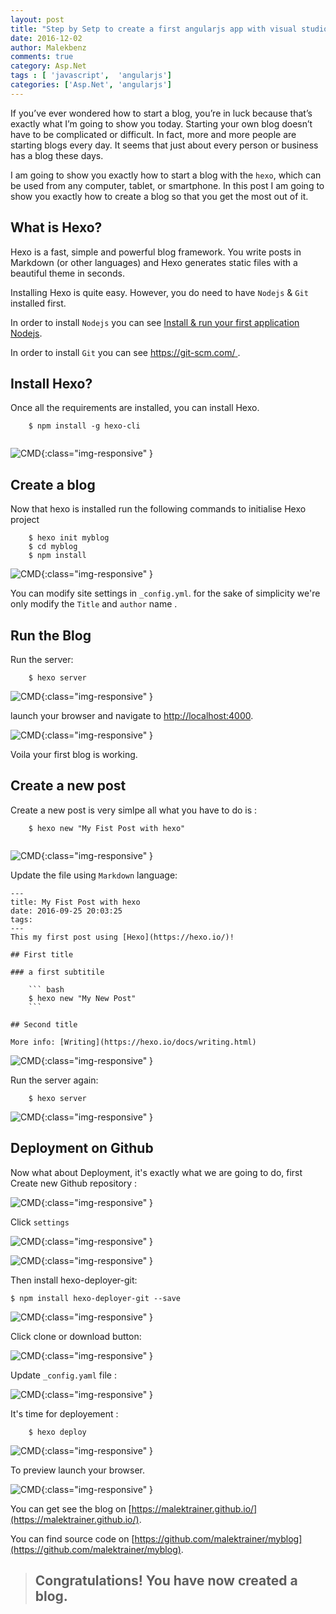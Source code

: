 ```yaml
---
layout: post
title: "Step by Setp to create a first angularjs app with visual studio"
date: 2016-12-02
author: Malekbenz
comments: true
category: Asp.Net
tags : [ 'javascript',  'angularjs']
categories: ['Asp.Net', 'angularjs']
---
```


If you’ve ever wondered how to start a blog, you’re in luck because that’s exactly what I’m going to show you today. Starting your own blog doesn’t have to be complicated or difficult. In fact, more and more people are starting blogs every day. It seems that just about every person or business has 
a blog these days.

I am going to show you exactly how to start a blog with the `hexo`, which can be used from any computer, tablet, or smartphone. In this post  I am going to show you exactly how to create a blog so that you get the most out of it.


## What is Hexo? 

Hexo is a fast, simple and powerful blog framework. You write posts in Markdown (or other languages) and Hexo generates static files with a beautiful theme in seconds.

Installing Hexo is quite easy. However, you do need to have `Nodejs` & `Git` installed first.

In order to install `Nodejs` you can see [Install & run your first application Nodejs](/blog/2015/12/22/install-run-your-first-application-nodejs).

In order to install `Git` you can see [https://git-scm.com/ ](https://git-scm.com/).

## Install Hexo? 

Once all the requirements are installed, you can install Hexo.

```
    $ npm install -g hexo-cli
     
```


![CMD](/images/hexo/hexo-version.png){:class="img-responsive" }

## Create a blog

Now that hexo is installed run the following commands to initialise Hexo project  

```
    $ hexo init myblog
    $ cd myblog
    $ npm install
```

![CMD](/images/hexo/hexo-project.png){:class="img-responsive" }

You can modify site settings in `_config.yml`. for the sake of simplicity we're only modify the `Title` and `author` name .

## Run the Blog 

Run the server:  

```
    $ hexo server     
```

![CMD](/images/hexo/hexo-server.png){:class="img-responsive" }

launch your browser and navigate to  [http://localhost:4000](http://localhost:4000/).

![CMD](/images/hexo/hexo-preview.png){:class="img-responsive" }

Voila your first blog is working.

## Create a new post

Create a new post is very simlpe all what you have to do is :

```
    $ hexo new "My Fist Post with hexo"
 
```

![CMD](/images/hexo/hexo-create-post.png){:class="img-responsive" }

Update the file using `Markdown` language:

```
---
title: My Fist Post with hexo
date: 2016-09-25 20:03:25
tags:
---
This my first post using [Hexo](https://hexo.io/)! 

## First title

### a first subtitile 

    ``` bash
    $ hexo new "My New Post"
    ```

## Second title

More info: [Writing](https://hexo.io/docs/writing.html)

```
 
![CMD](/images/hexo/hexo-content-post.png){:class="img-responsive" }

Run the server again:  

```
    $ hexo server     
```

![CMD](/images/hexo/hexo-preview1.png){:class="img-responsive" }

## Deployment on Github

Now what about Deployment, it's exactly what we are going to do, first  Create new Github repository :

![CMD](/images/hexo/hexo-git-project.png){:class="img-responsive" }

Click `settings` 

![CMD](/images/hexo/hexo-git-project-prop.png){:class="img-responsive" }


![CMD](/images/hexo/hexo-git-pages.png){:class="img-responsive" }

Then install hexo-deployer-git: 

```
$ npm install hexo-deployer-git --save

```

![CMD](/images/hexo/hexo-deployer-git.png){:class="img-responsive" }

Click clone or download button:

![CMD](/images/hexo/hexo-git-clone.png){:class="img-responsive" }

Update `_config.yaml` file :

![CMD](/images/hexo/hexo-git-config.yaml.png){:class="img-responsive" }

It's time for deployement : 

```
    $ hexo deploy

```
![CMD](/images/hexo/hexo-deployer.png){:class="img-responsive" }

To preview launch your browser.

![CMD](/images/hexo/hexo-preview-web.png){:class="img-responsive" }

You can get see the blog on [https://malektrainer.github.io/](https://malektrainer.github.io/). 

You can find source code  on [https://github.com/malektrainer/myblog](https://github.com/malektrainer/myblog). 


>
> ## Congratulations! You have now created a blog.
>